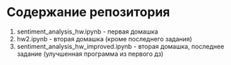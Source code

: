 # Содержание репозитория
1. sentiment_analysis_hw.ipynb - первая домашка
2. hw2.ipynb - вторая домашка (кроме последнего задания)
3. sentiment_analysis_hw_improved.ipynb - вторая домашка, последнее задание (улучшенная программа из первого дз)
